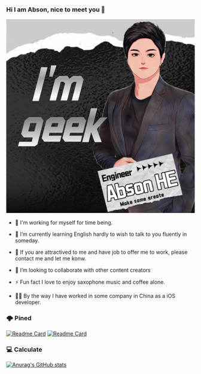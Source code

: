 ### Hi I am Abson, nice to meet you 👋

<!--
**Abson/Abson** is a ✨ _special_ ✨ repository because its `README.md` (this file) appears on your GitHub profile.

Here are some ideas to get you started:

- 🔭 I’m currently working on ...
- 🌱 I’m currently learning ...
- 👯 I’m looking to collaborate on ...
- 🤔 I’m looking for help with ...
- 💬 Ask me about ...
- 📫 How to reach me: ...
- 😄 Pronouns: ...
- ⚡ Fun fact: ...
-->

<p align="center"><a href="https://abson.github.io"><img width=" " alt="Hello, I'm Anurag. I do open source!" src="./me.jpg" /></a></p>

- 🔭 I'm working for myself for time being. 

- 🌱 I’m currently learning English hardly to wish to talk to you fluently in someday.

- 🤔 If you are attractived to me and have job to offer me to work, please contact me and let me konw.

- 👯 I’m looking to collaborate with other content creators

- ⚡ Fun fact I love to enjoy saxophone music and coffee alone.

- 🦸🏻‍ By the way I have worked in some company in China as a iOS developer. 

### 🌩 Pined
[![Readme Card](https://github-readme-stats.vercel.app/api/pin/?username=abson&repo=Fresh-Buyer-Flutter&theme=vue)](https://github.com/Abson/Fresh-Buyer-Flutter)
[![Readme Card](https://github-readme-stats.vercel.app/api/pin/?username=abson&repo=CameraRtmpSDK&theme=vue)](https://github.com/Abson/CameraRtmpSDK)

### 💻 Calculate 
[![Anurag's GitHub stats](https://github-readme-stats.vercel.app/api?username=Abson&show_icons=true&theme=vue)](https://github.com/Abson)

